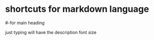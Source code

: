 # shortcuts for markdown language

#-for main heading

just typing will have the description font size
 
